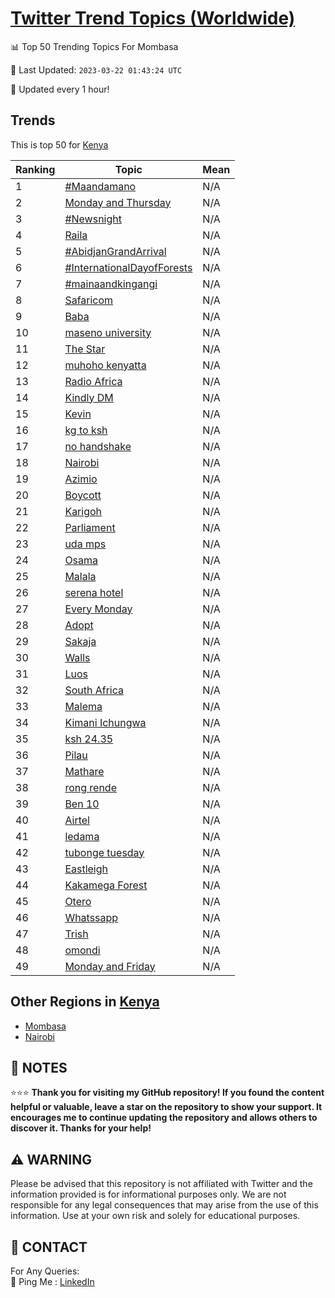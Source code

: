 [Twitter Trend Topics (Worldwide)](https://github.com/ErcinDedeoglu/Twitter-Trend-Topics)
==========


📊 Top 50 Trending Topics For Mombasa

📆 Last Updated: `2023-03-22 01:43:24 UTC`

🔧 Updated every 1 hour!


## Trends

This is top 50 for [Kenya](</Kenya>)

| Ranking | Topic | Mean |
| ------- | ------------ | ------------ |
| 1 | [#Maandamano](http://twitter.com/search?q=%23Maandamano) | N/A |
| 2 | [Monday and Thursday](http://twitter.com/search?q=Monday+and+Thursday) | N/A |
| 3 | [#Newsnight](http://twitter.com/search?q=%23Newsnight) | N/A |
| 4 | [Raila](http://twitter.com/search?q=Raila) | N/A |
| 5 | [#AbidjanGrandArrival](http://twitter.com/search?q=%23AbidjanGrandArrival) | N/A |
| 6 | [#InternationalDayofForests](http://twitter.com/search?q=%23InternationalDayofForests) | N/A |
| 7 | [#mainaandkingangi](http://twitter.com/search?q=%23mainaandkingangi) | N/A |
| 8 | [Safaricom](http://twitter.com/search?q=Safaricom) | N/A |
| 9 | [Baba](http://twitter.com/search?q=Baba) | N/A |
| 10 | [maseno university](http://twitter.com/search?q=maseno+university) | N/A |
| 11 | [The Star](http://twitter.com/search?q=The+Star) | N/A |
| 12 | [muhoho kenyatta](http://twitter.com/search?q=muhoho+kenyatta) | N/A |
| 13 | [Radio Africa](http://twitter.com/search?q=Radio+Africa) | N/A |
| 14 | [Kindly DM](http://twitter.com/search?q=Kindly+DM) | N/A |
| 15 | [Kevin](http://twitter.com/search?q=Kevin) | N/A |
| 16 | [kg to ksh](http://twitter.com/search?q=kg+to+ksh) | N/A |
| 17 | [no handshake](http://twitter.com/search?q=no+handshake) | N/A |
| 18 | [Nairobi](http://twitter.com/search?q=Nairobi) | N/A |
| 19 | [Azimio](http://twitter.com/search?q=Azimio) | N/A |
| 20 | [Boycott](http://twitter.com/search?q=Boycott) | N/A |
| 21 | [Karigoh](http://twitter.com/search?q=Karigoh) | N/A |
| 22 | [Parliament](http://twitter.com/search?q=Parliament) | N/A |
| 23 | [uda mps](http://twitter.com/search?q=uda+mps) | N/A |
| 24 | [Osama](http://twitter.com/search?q=Osama) | N/A |
| 25 | [Malala](http://twitter.com/search?q=Malala) | N/A |
| 26 | [serena hotel](http://twitter.com/search?q=serena+hotel) | N/A |
| 27 | [Every Monday](http://twitter.com/search?q=Every+Monday) | N/A |
| 28 | [Adopt](http://twitter.com/search?q=Adopt) | N/A |
| 29 | [Sakaja](http://twitter.com/search?q=Sakaja) | N/A |
| 30 | [Walls](http://twitter.com/search?q=Walls) | N/A |
| 31 | [Luos](http://twitter.com/search?q=Luos) | N/A |
| 32 | [South Africa](http://twitter.com/search?q=South+Africa) | N/A |
| 33 | [Malema](http://twitter.com/search?q=Malema) | N/A |
| 34 | [Kimani Ichungwa](http://twitter.com/search?q=Kimani+Ichungwa) | N/A |
| 35 | [ksh 24.35](http://twitter.com/search?q=ksh+24.35) | N/A |
| 36 | [Pilau](http://twitter.com/search?q=Pilau) | N/A |
| 37 | [Mathare](http://twitter.com/search?q=Mathare) | N/A |
| 38 | [rong rende](http://twitter.com/search?q=rong+rende) | N/A |
| 39 | [Ben 10](http://twitter.com/search?q=Ben+10) | N/A |
| 40 | [Airtel](http://twitter.com/search?q=Airtel) | N/A |
| 41 | [ledama](http://twitter.com/search?q=ledama) | N/A |
| 42 | [tubonge tuesday](http://twitter.com/search?q=tubonge+tuesday) | N/A |
| 43 | [Eastleigh](http://twitter.com/search?q=Eastleigh) | N/A |
| 44 | [Kakamega Forest](http://twitter.com/search?q=Kakamega+Forest) | N/A |
| 45 | [Otero](http://twitter.com/search?q=Otero) | N/A |
| 46 | [Whatssapp](http://twitter.com/search?q=Whatssapp) | N/A |
| 47 | [Trish](http://twitter.com/search?q=Trish) | N/A |
| 48 | [omondi](http://twitter.com/search?q=omondi) | N/A |
| 49 | [Monday and Friday](http://twitter.com/search?q=Monday+and+Friday) | N/A |



## Other Regions in [Kenya](</Kenya>)

* [Mombasa](</Kenya/Mombasa.md>)
* [Nairobi](</Kenya/Nairobi.md>)



## 📝 NOTES

⭐⭐⭐ **Thank you for visiting my GitHub repository! If you found the content helpful or valuable, leave a star on the repository to show your support. It encourages me to continue updating the repository and allows others to discover it. Thanks for your help!**


## ⚠️ WARNING

Please be advised that this repository is not affiliated with Twitter and the information provided is for informational purposes only. We are not responsible for any legal consequences that may arise from the use of this information. Use at your own risk and solely for educational purposes.


## 📨 CONTACT

 For Any Queries:  
            🏓 Ping Me : [LinkedIn](https://www.linkedin.com/in/ercindedeoglu/)
